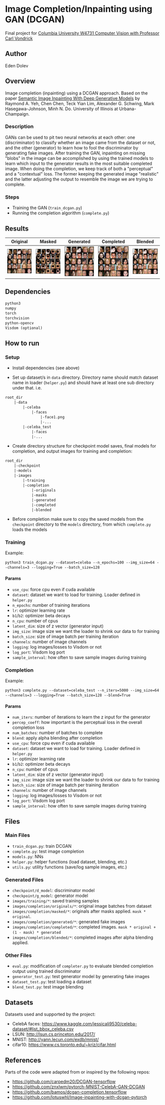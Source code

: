 # Image Completion/Inpainting using GAN (DCGAN)

Final project for [Columbia University W4731 Computer Vision with Professor Carl Vondrick](http://w4731.cs.columbia.edu/)

## Author
Eden Dolev

## Overview
Image completion (inpainting) using a DCGAN approach. Based on the paper [Semantic Image Inpainting With Deep Generative Models](https://arxiv.org/pdf/1607.07539.pdf) by Raymond A. Yeh, Chen Chen, Teck Yian Lim,
Alexander G. Schwing, Mark Hasegawa-Johnson, Minh N. Do. University of Illinois at Urbana-Champaign.

### Description
GANs can be used to pit two neural networks at each other: one (discriminator) to classify whether an image came from the dataset or not, and the other (generator) to learn how to fool the discriminator by generating fake images.
After training the GAN, inpainting on missing "blobs" in the image can be accomplished by using the trained models to learn which input to the generator results in the most suitable completed image.
When doing the completion, we keep track of both a "perceptual" and a "contextual" loss. The former keeping the generated image "realistic" and the latter adjusting the output to resemble the image we are trying to complete.

### Steps
- Training the GAN (`train_dcgan.py`)
- Running the completion algorithm (`complete.py`)

## Results
| Original                  | Masked                 | Generated                  | Completed                 | Blended                 |
| :-----------------------: |:----------------------:| :-----------------------:  | :-----------------------: | :--------------------:  |
| ![](assets/original.png)  | ![](assets/masked.png) | ![](assets/generated.png) | ![](assets/completed.png) | ![](assets/blended.png) |


## Dependencies
```
python3
numpy
torch
torchvision
python-opencv
Visdom (optional)
```

## How to run

### Setup
- Install dependencies (see above)

- Set up dataset/s in `data` directory. Directory name should match dataset name in loader (`helper.py`) and should have at least one sub directory under that.
i.e.
```
root_dir
    |-data
        |-celeba
            |-faces
                |-face1.png
                |-...
        |-celeba_test
            |-faces
            |-...
```

- Create directory structure for checkpoint model saves, final models for completion, and output images for training and completion:
```
root_dir
    |-checkpoint
    |-models
    |-images
        |-training
        |-completion
            |-originals
            |-masks
            |-generated
            |-completed
            |-blended
```

- Before completion make sure to copy the saved models from the `checkpoint` directory to the `models` directory, from which `complete.py` loads the models

### Training
Example:
```
python3 train_dcgan.py --dataset=celeba --n_epochs=100 --img_size=64 --channels=3 --logging=True --batch_size=128
```
#### Params
- `use_cpu`: force cpu even if cuda available
- `dataset`: dataset we want to load for training. Loader defined in `helper.py`
- `n_epochs`: number of training iterations
- `lr`: optimizer learning rate
- `b1`/`b2`: optimizer beta decays
- `n_cpu`: number of cpus
- `latent_dim`: size of z vector (generator input)
- `img_size`: image size we want the loader to shrink our data to for training
- `batch_size`: size of image batch per training iteration
- `channels`: number of image channels
- `logging`: log images/losses to Visdom or not
- `log_port`: Visdom log port
- `sample_interval`: how often to save sample images during training

### Completion
Example:
```
python3 complete.py --dataset=celeba_test --n_iters=5000 --img_size=64 --channels=3 --logging=True --batch_size=128 --blend=True
```
#### Params
- `num_iters`: number of iterations to learn the z input for the generator
- `percep_coeff`: how important is the perceptual loss in the overall completion loss
- `num_batches`: number of batches to complete
- `blend`: apply alpha blending after completion
- `use_cpu`: force cpu even if cuda available
- `dataset`: dataset we want to load for training. Loader defined in `helper.py`
- `lr`: optimizer learning rate
- `b1`/`b2`: optimizer beta decays
- `n_cpu`: number of cpus
- `latent_dim`: size of z vector (generator input)
- `img_size`: image size we want the loader to shrink our data to for training
- `batch_size`: size of image batch per training iteration
- `channels`: number of image channels
- `logging`: log images/losses to Visdom or not
- `log_port`: Visdom log port
- `sample_interval`: how often to save sample images during training

## Files
### Main Files
- `train_dcgan.py`: train DCGAN
- `complete.py`: test image completion
- `models.py`: NNs
- `helper.py`: helper functions (load dataset, blending, etc.)
- `utils.py`: utility functions (save/log sample images, etc.)

### Generated Files
- `checkpoint/d_model`: discriminator model
- `checkpoint/g_model`: generator model
- `images/training/*`: saved training samples
- `images/completion/originals/*`: original image batches from dataset
- `images/completion/masked/*`: originals after masks applied. `mask * original`.
- `images/completion/generated/*`: generated fake images
- `images/completion/completed/*`: completed images. `mask * original + (1 - mask) * generated`
- `images/completion/blended/*`: completed images after alpha blending applied.

### Other Files
- `eval.py`: modification of `completer.py` to evaluate blended completion output using trained discriminator
- `generator_test.py`: test generator model by generating fake images
- `dataset_test.py`: test loading a dataset
- `blend_test.py`: test image blending


## Datasets
Datasets used and supported by the project:
- CelebA faces:
https://www.kaggle.com/jessicali9530/celeba-dataset/#list_bbox_celeba.csv
- LSUN:
http://lsun.cs.princeton.edu/2017/
- MNIST:
http://yann.lecun.com/exdb/mnist/
- cifar10:
https://www.cs.toronto.edu/~kriz/cifar.html

## References
Parts of the code were adapted from or inspired by the following repos:
- https://github.com/carpedm20/DCGAN-tensorflow
- https://github.com/znxlwm/pytorch-MNIST-CelebA-GAN-DCGAN
- https://github.com/bamos/dcgan-completion.tensorflow
- https://github.com/lotuswhl/Image-inpainting-with-dcgan-pytorch